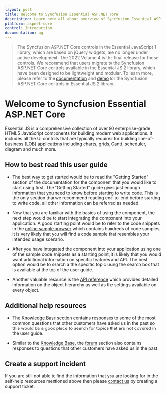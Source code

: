 ```yaml
---
layout: post
title: Welcome to Syncfusion Essential ASP.NET Core
description: Learn here all about overview of Syncfusion Essential ASP.NET Core widgets based on HTML5 and jQuery.
platform: aspnet-core 
control: Introduction
documentation: ug
---
```


> The Syncfusion ASP.NET Core controls in the Essential JavaScript 1 library, which are based on jQuery widgets, are no longer under active development. The 2022 Volume 4 is the final release for these controls. We recommend that users migrate to the Syncfusion ASP.NET Core controls available in the Essential JS 2 library, which have been designed to be lightweight and modular. To learn more, please refer to the [documentation](https://ej2.syncfusion.com/aspnetcore/documentation/introduction) and [demo](https://ej2.syncfusion.com/aspnetcore/Grid/GridOverview#/bootstrap5) for the Syncfusion ASP.NET Core controls in Essential JS 2 library.

# Welcome to Syncfusion Essential ASP.NET Core

Essential JS is a comprehensive collection of over 80 enterprise-grade HTML5 JavaScript components for building modern web applications. It includes all the UI controls that are typically required for building line-of-business (LOB) applications including charts, grids, Gantt, scheduler, diagram and much more.   

## How to best read this user guide

* The best way to get started would be to read the "Getting Started" section of the documentation for the component that you would like to start using first. The "Getting Started" guide gives just enough information that you need to know before starting to write code. This is the only section that we recommend reading end-to-end before starting to write code, all other information can be referred as needed.

* Now that you are familiar with the basics of using the component, the next step would be to start integrating the component into your application. A good starting point would be to refer to the code snippets in the [online sample browser](https://ej2.syncfusion.com/home/aspnetcore.html#platform/) which contains hundreds of code samples, it is very likely that you will find a code sample that resembles your intended usage scenario. 

* After you have integrated the component into your application using one of the sample code snippets as a starting point, it is likely that you would want additional information on specific features and API. The best option would be to search a the specific topic using the search box that is available at the top of the user guide.

* Another valuable resource is the [API reference](https://help.syncfusion.com/cr/aspnet-core) which provides detailed information on the object hierarchy as well as the settings available on every object.

## Additional help resources

* The [Knowledge Base](https://support.syncfusion.com/kb/retiredproducts/category/91) section contains responses to some of the most common questions that other customers have asked us in the past so this would be a good place to search for topics that are not covered in the user guide.

* Similar to the [Knowledge Base](https://support.syncfusion.com/kb/retiredproducts/category/91), the [forum](https://www.syncfusion.com/forums/aspnetcore) section also contains responses to questions that other customers have asked us in the past.

## Create a support incident

If you are still not able to find the information that you are looking for in the self-help resources mentioned above then please [contact us](https://internalsupport.bolddesk.com/agent/tickets/create) by creating a support ticket.

